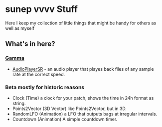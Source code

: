 # sunep vvvv Stuff
Here I keep my collection of little things that might be handy for others as well as myself

## What's in here?
### [Gamma](/Gamma/)
- [AudioPlayerSR](/Gamma/AudioPlayerSR/) - an audio player that playes back files of any sample rate at the correct speed.

### Beta mostly for historic reasons
  * Clock (Time) a clock for your patch, shows the time in 24h format as string.
  * Points2Vector (3D Vector) like Points2Vector, but in 3D.
  * RandomLFO (Animation) a LFO that outputs bags at irregular intervals.
  * Countdown (Animation) A simple countdown timer.
